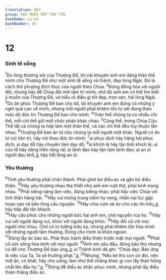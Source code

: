 ```yaml
---
translation: BDY
group: HAI MƯƠI MỐT THƯ TÍN
bookName: La-mã 
bookNumber: 45
---
```


<div class="title"><h1>12</h1> <h3>Sinh tế sống</h3></div>
<span class="verse ro_12_1"><sup>1</sup>Do lòng thương xót của Thượng Đế, tôi nài khuyên anh em dâng thân thể mình cho Thượng Đế như một sinh tế sống và thánh, đẹp lòng Ngài. Đó là cách thờ phượng đích thực của người theo Chúa. </span>
<span class="verse ro_12_2"><sup>2</sup>Đừng đồng hỏa với người đời, nhưng hãy để Chúa đổi mới tâm trí mình; nhờ đó anh em có thể tìm biết ý muốn của Thượng Đế, và hiểu rõ điều gì tốt đẹp, trọn vẹn, hài lòng Ngài.<br/></span>
<span class="verse ro_12_3"><sup>3</sup>Do ân phúc Thượng Đế ban cho tôi, tôi khuyên anh em đứng có những ý nghĩ quá cao về mình, nhưng mỗi người phải khiêm tốn tự xét đúng theo mức độ đức tin Thượng Đế ban cho mình. </span>
<span class="verse ro_12_4"><sup>4</sup>Thân thể chúng ta có nhiều chi thể, mỗi chi thể giữ một chức phận khác nhau. </span>
<span class="verse ro_12_5"><sup>5</sup>Cũng thế, trong Chúa Cứu Thế tất cả chúng ta hợp làm một thân thể, và các chi thể đều tùy thuộc lẫn nhau. </span>
<span class="verse ro_12_6"><sup>6</sup>Thượng Đế ban ân tứ cho chúng ta mỗi người một khác. Người có ân tứ nói tiên tri, hãy nói theo đức tin mình; </span>
<span class="verse ro_12_7"><sup>7</sup>ai phục dịch hãy hăng hái phục dịch; ai dạy dỗ hãy chuyên tâm dạy dỗ; </span>
<span class="verse ro_12_8"><sup>8</sup>ai khích lệ hãy tận tình khích lệ; ai cứu tế hãy dâng hiến rộng rãi; ai lãnh đạo hãy tận tâm lãnh đạo; ai an ủi người đau khổ,<a href="#" data-toggle="tooltip" data-placement="bottom" title="Nt tỏ sự thương xót">⚓</a> hãy hết lòng an ủi.</span>
<div class="title"><h3>Yêu thương</h3></div>
<span class="verse ro_12_9"><sup>9</sup>Tình yêu thương phải chân thành. Phải ghét bỏ điều ác và gắn bó điều thiện. </span>
<span class="verse ro_12_10"><sup>10</sup>Hãy yêu thương nhau tha thiết như anh em ruột thịt; phải kính trọng nhau.</span>
<span class="verse ro_12_11"><sup>11</sup>Phải siêng năng làm việc, đừng biếng nhác: phải hầu việc Chúa với tinh thần hăng hái. </span>
<span class="verse ro_12_12"><sup>12</sup>Hãy vui mừng trong niềm hy vọng, nhẫn nại lúc gặp hoạn nạn và bền lòng cầu nguyện. </span>
<span class="verse ro_12_13"><sup>13</sup>Hãy chia cơm xẻ áo cho các tín hữu,<a href="#" data-toggle="tooltip" data-placement="bottom" title="Nt thánh đồ">⚓</a> hãy tiếp đãi tân khách.<br/></span>
<span class="verse ro_12_14"><sup>14</sup>Hãy cầu phúc cho những người bức hại anh em, chớ nguyền rủa họ. </span>
<span class="verse ro_12_15"><sup>15</sup>Hãy vui với người đang vui, khóc với người đang khóc. </span>
<span class="verse ro_12_16"><sup>16</sup>Hãy đối xử với mọi người như nhau. Chớ có tư tưởng kiêu kỳ, nhưng phải khiêm tốn hòa mình với những người tầm thường. Đừng cho mình là khôn ngoan.<br/></span>
<span class="verse ro_12_17"><sup>17</sup>Đừng lấy ác báo ác. Phải thực hành điều thiện trước mặt mọi người. </span>
<span class="verse ro_12_18"><sup>18</sup>Phải cố sức sống hòa bình với mọi người. </span>
<span class="verse ro_12_19"><sup>19</sup>Anh em yêu dấu, đừng báo thù nhưng cứ để cho Thượng Đế báo ứng,<a href="#" data-toggle="tooltip" data-placement="bottom" title="Nt nhường cho cơn giận của Thượng Đế">⚓</a> vì Thánh kinh đã ghi: “Chúa dạy: Báo ứng là việc của Ta, Ta sẽ thưởng phạt.”<a href="#" data-toggle="tooltip" data-placement="bottom" title="Phục truyền 32:25">⚓</a> </span>
<span class="verse ro_12_20"><sup>20</sup>Nhưng, “Nếu kẻ thù con có đói, nên mời ăn, có khát, hãy cho uống; làm như thế chẳng khác gì con lấy than hồng chất lên đầu họ.”<a href="#" data-toggle="tooltip" data-placement="bottom" title="Châm ngôn 25:21-22 (thời ấy, gắp than hồng đề lên tấm đất nung trên đầu người đi xin lửa là một cách tỏ tình thân hữu)">⚓</a> </span>
<span class="verse ro_12_21"><sup>21</sup>Đừng để điều ác khắc phục mình, nhưng phải lấy điều thiện thắng điều ác.</span>
